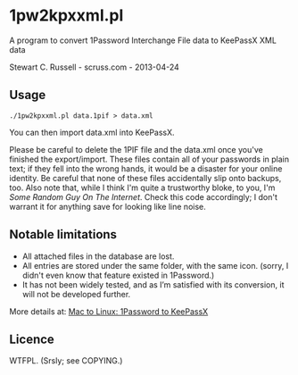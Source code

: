 1pw2kpxxml.pl
=============

A program to convert 1Password Interchange File data to KeePassX XML data

Stewart C. Russell - scruss.com - 2013-04-24

Usage
-----

	./1pw2kpxxml.pl data.1pif > data.xml

You can then import data.xml into KeePassX.

Please be careful to delete the 1PIF file and the data.xml once
you've finished the export/import. These files contain all of
your passwords in plain text; if they fell into the wrong hands,
it would be a disaster for your online identity. Be careful that
none of these files accidentally slip onto backups, too. Also
note that, while I think I'm quite a trustworthy bloke, to you,
I'm *Some Random Guy On The Internet*. Check this code
accordingly; I don't warrant it for anything save for looking
like line noise.

Notable limitations
-------------------
* All attached files in the database are lost.
* All entries are stored under the same folder, with the same
  icon. (sorry, I didn't even know that feature existed in 1Password.)
* It has not been widely tested, and as I’m satisfied with its
  conversion, it will not be developed further.

More details at: [Mac to Linux: 1Password to KeePassX](http://scruss.com/blog/2013/04/24/mac-to-linux-1password-to-keepassx "Mac to Linux: 1Password to KeePassX")

Licence
-------

WTFPL. (Srsly; see COPYING.)

